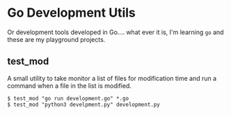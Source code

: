 # Go Development Utils

Or development tools developed in Go.... what ever it is, I'm learning `go` and these are my playground projects.

## test_mod

A small utility to take monitor a list of files for modification time and run a command when a file in the list is modified.

```
$ test_mod "go run development.go" *.go
$ test_mod "python3 develpment.py" development.py
```

